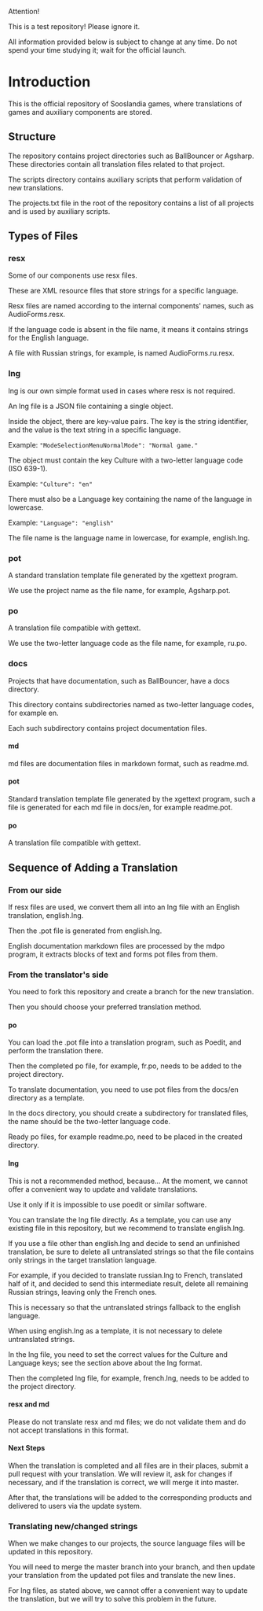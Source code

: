 Attention!

This is a test repository! Please ignore it.

All information provided below is subject to change at any time. Do not spend your time studying it; wait for the official launch.

# Introduction
This is the official repository of Sooslandia games, where translations of games and auxiliary components are stored.

## Structure
The repository contains project directories such as BallBouncer or Agsharp. These directories contain all translation files related to that project.

The scripts directory contains auxiliary scripts that perform validation of new translations.

The projects.txt file in the root of the repository contains a list of all projects and is used by auxiliary scripts.

## Types of Files
### resx
Some of our components use resx files.

These are XML resource files that store strings for a specific language.

Resx files are named according to the internal components' names, such as AudioForms.resx.

If the language code is absent in the file name, it means it contains strings for the English language.

A file with Russian strings, for example, is named AudioForms.ru.resx.

### lng
lng is our own simple format used in cases where resx is not required.

An lng file is a JSON file containing a single object.

Inside the object, there are key-value pairs. The key is the string identifier, and the value is the text string in a specific language.

Example: `"ModeSelectionMenuNormalMode": "Normal game."`

The object must contain the key Culture with a two-letter language code (ISO 639-1).

Example: `"Culture": "en"`

There must also be a Language key containing the name of the language in lowercase.

Example: `"Language": "english"`

The file name is the language name in lowercase, for example, english.lng.

### pot
A standard translation template file generated by the xgettext program.

We use the project name as the file name, for example, Agsharp.pot.

### po
A translation file compatible with gettext.

We use the two-letter language code as the file name, for example, ru.po.

### docs
Projects that have documentation, such as BallBouncer, have a docs directory.

This directory contains subdirectories named as two-letter language codes, for example en.

Each such subdirectory contains project documentation files.

#### md
md files are documentation files in markdown format, such as readme.md.

#### pot
Standard translation template file generated by the xgettext program, such a file is generated for each md file in docs/en, for example readme.pot.

#### po
A translation file compatible with gettext.

## Sequence of Adding a Translation
### From our side
If resx files are used, we convert them all into an lng file with an English translation, english.lng.

Then the <project name>.pot file is generated from english.lng.

English documentation markdown files are processed by the mdpo program, it extracts blocks of text and forms pot files from them.

### From the translator's side
You need to fork this repository and create a branch for the new translation.

Then you should choose your preferred translation method.

#### po
You can load the .pot file into a translation program, such as Poedit, and perform the translation there.

Then the completed po file, for example, fr.po, needs to be added to the project directory.

To translate documentation, you need to use pot files from the docs/en directory as a template.

In the docs directory, you should create a subdirectory for translated files, the name should be the two-letter language code.

Ready po files, for example readme.po, need to be placed in the created directory.

#### lng
This is not a recommended method, because... At the moment, we cannot offer a convenient way to update and validate translations.

Use it only if it is impossible  to use poedit or similar software.

You can translate the lng file directly. As a template, you can use any existing file in this repository, but we recommend to translate english.lng.

If you use a file other than english.lng and decide to send an unfinished translation, be sure to delete all untranslated strings so that the file contains only strings in the target translation language.

For example, if you decided to translate russian.lng to French, translated half of it, and decided to send this intermediate result, delete all remaining Russian strings, leaving only the French ones.

This is necessary so that the untranslated strings fallback to the english language.

When using english.lng as a template, it is not necessary to delete untranslated strings.

In the lng file, you need to set the correct values for the Culture and Language keys; see the section above about the lng format.

Then the completed lng file, for example, french.lng, needs to be added to the project directory.

#### resx and md
Please do not translate resx and md files; we do not validate them and do not accept translations in this format.

#### Next Steps
When the translation is completed and all files are in their places, submit a pull request with your translation. We will review it, ask for changes if necessary, and if the translation is correct, we will merge it into master.

After that, the translations will be added to the corresponding products and delivered to users via the update system.

### Translating new/changed strings
When we make changes to our projects, the source language files will be updated in this repository.

You will need to merge the master branch into your branch, and then update your translation from the updated pot files and translate the new lines.

For lng files, as stated above, we cannot offer a convenient way to update the translation, but we will try to solve this problem in the future.
